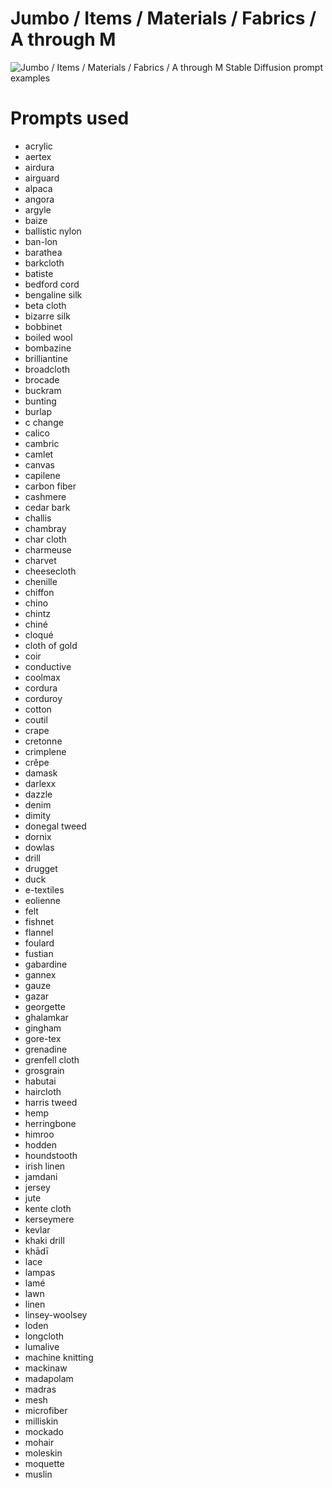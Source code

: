 # Jumbo / Items / Materials / Fabrics / A through M

![Jumbo / Items / Materials / Fabrics / A through M Stable Diffusion prompt examples](montage.png 'Jumbo / Items / Materials / Fabrics / A through M Stable Diffusion prompt examples')

# Prompts used
- acrylic
- aertex
- airdura
- airguard
- alpaca
- angora
- argyle
- baize
- ballistic nylon
- ban-lon
- barathea
- barkcloth
- batiste
- bedford cord
- bengaline silk
- beta cloth
- bizarre silk
- bobbinet
- boiled wool
- bombazine
- brilliantine
- broadcloth
- brocade
- buckram
- bunting
- burlap
- c change
- calico
- cambric
- camlet
- canvas
- capilene
- carbon fiber
- cashmere
- cedar bark
- challis
- chambray
- char cloth
- charmeuse
- charvet
- cheesecloth
- chenille
- chiffon
- chino
- chintz
- chiné
- cloqué
- cloth of gold
- coir
- conductive
- coolmax
- cordura
- corduroy
- cotton
- coutil
- crape
- cretonne
- crimplene
- crêpe
- damask
- darlexx
- dazzle
- denim
- dimity
- donegal tweed
- dornix
- dowlas
- drill
- drugget
- duck
- e-textiles
- eolienne
- felt
- fishnet
- flannel
- foulard
- fustian
- gabardine
- gannex
- gauze
- gazar
- georgette
- ghalamkar
- gingham
- gore-tex
- grenadine
- grenfell cloth
- grosgrain
- habutai
- haircloth
- harris tweed
- hemp
- herringbone
- himroo
- hodden
- houndstooth
- irish linen
- jamdani
- jersey
- jute
- kente cloth
- kerseymere
- kevlar
- khaki drill
- khādī
- lace
- lampas
- lamé
- lawn
- linen
- linsey-woolsey
- loden
- longcloth
- lumalive
- machine knitting
- mackinaw
- madapolam
- madras
- mesh
- microfiber
- milliskin
- mockado
- mohair
- moleskin
- moquette
- muslin


